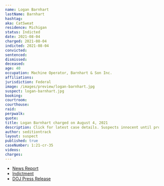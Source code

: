 ```yaml
---
name: Logan Barnhart
lastName: Barnhart
hashtag:
aka: CatSweat
residence: Michigan
status: Indicted
date: 2021-08-04
charged: 2021-08-04
indicted: 2021-08-04
convicted:
sentenced:
dismissed:
deceased:
age: 40
occupation: Machine Operator, Barnhart & Son Inc.
affiliations:
jurisdiction: Federal
image: /images/preview/logan-barnhart.jpg
suspect: logan-barnhart.jpg
booking:
courtroom:
courthouse:
raid:
perpwalk:
quote:
title: Logan Barnhart charged on August 4, 2021
description: Click for latest case details. Suspects innocent until proven guilty.
author: seditiontrack
layout: suspect
published: true
caseNumber: 1:21-cr-35
videos:
charges:
---
```

- [News Report](https://www.huffpost.com/entry/logan-barnhart-trump-capitol-attack-fbi-arrest_n_6086e1b3e4b02e74d21d4a28?ztc)
- [Indictment](https://www.justice.gov/usao-dc/case-multi-defendant/file/1425176/download)
- [DOJ Press Release](https://www.justice.gov/usao-dc/pr/michigan-and-tennessee-men-arrested-assault-law-enforcement-during-jan-6-capitol-breach)

